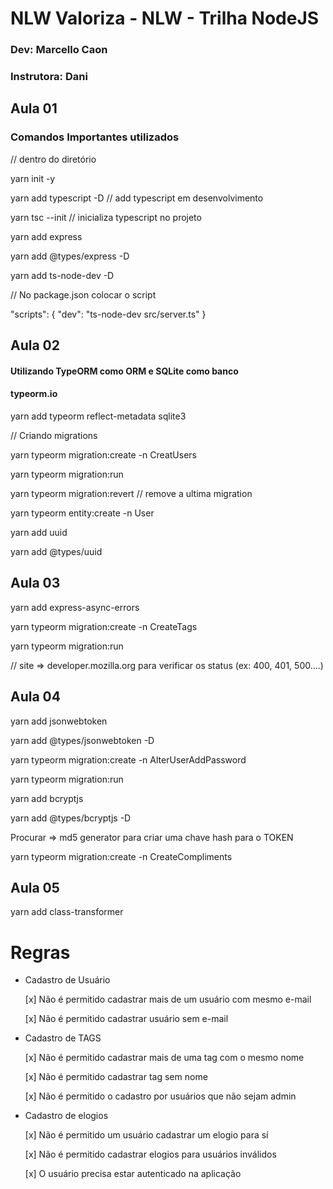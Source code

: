 # NLW Valoriza - NLW - Trilha NodeJS
### Dev: Marcello Caon
### Instrutora: Dani


## Aula 01
### Comandos Importantes utilizados

// dentro do diretório

yarn init -y

yarn add typescript -D // add typescript em desenvolvimento

yarn tsc --init // inicializa typescript no projeto

yarn add express

yarn add @types/express -D

yarn add ts-node-dev -D

// No package.json colocar o script

"scripts": {
"dev": "ts-node-dev src/server.ts"
}

## Aula 02

#### Utilizando TypeORM como ORM e SQLite como banco

#### typeorm.io

yarn add typeorm reflect-metadata sqlite3

// Criando migrations

yarn typeorm migration:create -n CreatUsers

yarn typeorm migration:run

yarn typeorm migration:revert // remove a ultima migration

yarn typeorm entity:create -n User

yarn add uuid

yarn add @types/uuid


## Aula 03

yarn add express-async-errors

yarn typeorm migration:create -n CreateTags

yarn typeorm migration:run

// site => developer.mozilla.org para verificar os status (ex: 400, 401, 500....)


## Aula 04

yarn add jsonwebtoken

yarn add @types/jsonwebtoken -D

yarn typeorm migration:create -n AlterUserAddPassword

yarn typeorm migration:run

yarn add bcryptjs

yarn add @types/bcryptjs -D

Procurar => md5 generator para criar uma chave hash para o TOKEN

yarn typeorm migration:create -n CreateCompliments


## Aula 05

yarn add class-transformer


# Regras

- Cadastro de Usuário
  
    [x] Não é permitido cadastrar mais de um usuário com mesmo e-mail
    
    [x] Não é permitido cadastrar usuário sem e-mail

- Cadastro de TAGS

    [x] Não é permitido cadastrar mais de uma tag com o mesmo nome

    [x] Não é permitido cadastrar tag sem nome

    [x] Não é permitido o cadastro por usuários que não sejam admin

- Cadastro de elogios

    [x] Não é permitido um usuário cadastrar um elogio para sí
  
    [x] Não é permitido cadastrar elogios para usuários inválidos

    [x] O usuário precisa estar autenticado na aplicação
